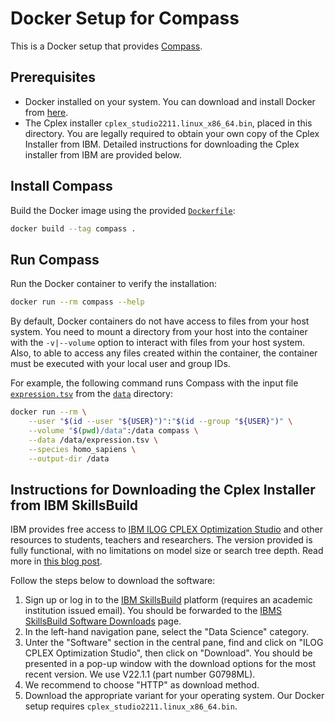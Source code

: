 # Docker Setup for Compass

This is a Docker setup that provides [Compass](https://github.com/YosefLab/Compass).

## Prerequisites

- Docker installed on your system. You can download and install Docker from [here](https://docs.docker.com/get-docker/).
- The Cplex installer `cplex_studio2211.linux_x86_64.bin`, placed in this directory. You are legally required to obtain your own copy of the Cplex Installer from IBM. Detailed instructions for downloading the Cplex installer from IBM are provided below.

## Install Compass

Build the Docker image using the provided [`Dockerfile`](Dockerfile):

```sh
docker build --tag compass .
```

## Run Compass

Run the Docker container to verify the installation:

```sh
docker run --rm compass --help
```

By default, Docker containers do not have access to files from your host system.
You need to mount a directory from your host into the container with the `-v|--volume` option to interact with files from your host system.
Also, to able to access any files created within the container, the container must be executed with your local user and group IDs.

For example, the following command runs Compass with the input file [`expression.tsv`](expression.tsv) from the [`data`](data/) directory:

```sh
docker run --rm \
    --user "$(id --user "${USER}")":"$(id --group "${USER}")" \
    --volume "$(pwd)/data":/data compass \
    --data /data/expression.tsv \
    --species homo_sapiens \
    --output-dir /data
```

## Instructions for Downloading the Cplex Installer from IBM SkillsBuild

IBM provides free access to [IBM ILOG CPLEX Optimization Studio](https://www.ibm.com/products/ilog-cplex-optimization-studio) and other resources to students, teachers and researchers.
The version provided is fully functional, with no limitations on model size or search tree depth.
Read more in [this blog post](https://community.ibm.com/community/user/ai-datascience/blogs/xavier-nodet1/2020/07/09/cplex-free-for-students).

Follow the steps below to download the software:

1. Sign up or log in to the [IBM SkillsBuild](https://skillsbuild.org) platform (requires an academic institution issued email). You should be forwarded to the [IBMS SkillsBuild Software Downloads](https://academic.ibm.com/a2mt/downloads#/) page.
3. In the left-hand navigation pane, select the "Data Science" category.
4. Unter the "Software" section in the central pane, find and click on "ILOG CPLEX Optimization Studio", then click on "Download". You should be presented in a pop-up window with the download options for the most recent version. We use V22.1.1 (part number G0798ML).
5. We recommend to choose "HTTP" as download method.
6. Download the appropriate variant for your operating system. Our Docker setup requires `cplex_studio2211.linux_x86_64.bin`.
